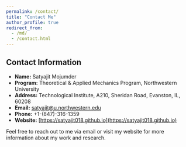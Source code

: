 ```yaml
---
permalink: /contact/
title: "Contact Me"
author_profile: true
redirect_from: 
  - /md/
  - /contact.html
---
```


## Contact Information

- **Name:** Satyajit Mojumder
- **Program:** Theoretical & Applied Mechanics Program, Northwestern University
- **Address:** Technological Institute, A210, Sheridan Road, Evanston, IL, 60208
- **Email:** [satyajit@u.northwestern.edu](mailto:satyajit@u.northwestern.edu)
- **Phone:** +1-(847)-316-1359
- **Website:** [https://satyajit018.github.io](https://satyajit018.github.io)

Feel free to reach out to me via email or visit my website for more information about my work and research.
